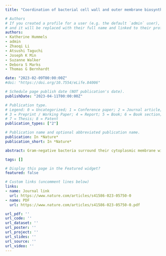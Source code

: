 ```yaml
---
title: "Coordination of bacterial cell wall and outer membrane biosynthesis"

# Authors
# If you created a profile for a user (e.g. the default `admin` user), write the username (folder name) here
# and it will be replaced with their full name and linked to their profile.
authors:
- Katherine Hummels
- admin
- Zhaoqi Li
- Atsushi Taguchi
- Joseph K Min
- Suzanne Walker
- Debora S Marks
- Thomas G Bernhardt

date: "2023-02-09T00:00:00Z"
#doi: "https://doi.org/10.7554/eLife.84006"

# Schedule page publish date (NOT publication's date).
publishDate: "2023-04-11T00:00:00Z"

# Publication type.
# Legend: 0 = Uncategorized; 1 = Conference paper; 2 = Journal article;
# 3 = Preprint / Working Paper; 4 = Report; 5 = Book; 6 = Book section;
# 7 = Thesis; 8 = Patent
publication_types: ["2"]

# Publication name and optional abbreviated publication name.
publication: In *Nature*
publication_short: In *Nature*

abstract: Gram-negative bacteria surround their cytoplasmic membrane with a peptidoglycan (PG) cell wall and an outer membrane (OM) with an outer leaflet composed of lipopolysaccharide (LPS)1. This complex envelope presents a formidable barrier to drug entry and is a major determinant of the intrinsic antibiotic resistance of these organisms2. The biogenesis pathways that build the surface are also targets of many of our most effective antibacterial therapies3. Understanding the molecular mechanisms underlying the assembly of the Gram-negative envelope therefore promises to aid the development of new treatments effective against the growing problem of drug-resistant infections. Although the individual pathways for PG and OM synthesis and assembly are well characterized, almost nothing is known about how the biogenesis of these essential surface layers is coordinated. Here we report the discovery of a regulatory interaction between the committed enzymes for the PG and LPS synthesis pathways in the Gram-negative pathogen Pseudomonas aeruginosa. We show that the PG synthesis enzyme MurA interacts directly and specifically with the LPS synthesis enzyme LpxC. Moreover, MurA was shown to stimulate LpxC activity in cells and in a purified system. Our results support a model in which the assembly of the PG and OM layers in many proteobacterial species is coordinated by linking the activities of the committed enzymes in their respective synthesis pathways.

tags: []

# Display this page in the Featured widget?
featured: false

# Custom links (uncomment lines below)
links:
- name: Journal link
  url: https://www.nature.com/articles/s41586-023-05750-0
- name: PDF
  url: https://www.nature.com/articles/s41586-023-05750-0.pdf

url_pdf: ''
url_code: ''
url_dataset: ''
url_poster: ''
url_project: ''
url_slides: ''
url_source: ''
url_video: ''
---
```

